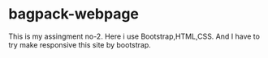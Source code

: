 # bagpack-webpage
This is my assingment no-2.
Here i use Bootstrap,HTML,CSS.
And I have to try make responsive this site by bootstrap.